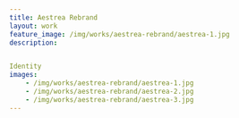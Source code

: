 ```yaml
---
title: Aestrea Rebrand
layout: work
feature_image: /img/works/aestrea-rebrand/aestrea-1.jpg
description: 


Identity
images:
    - /img/works/aestrea-rebrand/aestrea-1.jpg
    - /img/works/aestrea-rebrand/aestrea-2.jpg
    - /img/works/aestrea-rebrand/aestrea-3.jpg
---
```

